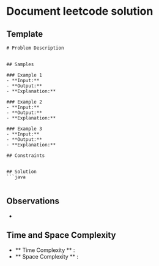 # Document leetcode solution

## Template

```txt
# Problem Description

```

```

## Samples

### Example 1
- **Input:** 
- **Output:** 
- **Explanation:** 

### Example 2
- **Input:** 
- **Output:** 
- **Explanation:** 

### Example 3
- **Input:** 
- **Output:** 
- **Explanation:** 

## Constraints


## Solution
```java
    
```

## Observations
- 


## Time and Space Complexity
- ** Time Complexity ** :
- ** Space Complexity ** :

```
